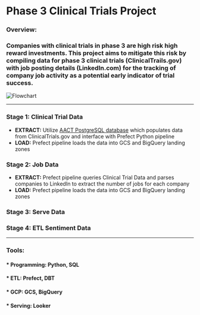 # Phase 3 Clinical Trials Project
### Overview:   
### Companies with clinical trials in phase 3 are high risk high reward investments. This project aims to mitigate this risk by compiling data for phase 3 clinical trials (ClinicalTrails.gov) with job posting details (LinkedIn.com) for the tracking of company job activity as a potential early indicator of trial success.
![Flowchart](https://github.com/TylerJSimpson/personal_project_clinicaltrials_2023/blob/main/P3DD_Flowchart.jpg)
___
### Stage 1: Clinical Trial Data
* **EXTRACT:** Utilize [AACT PostgreSQL database](https://aact.ctti-clinicaltrials.org/) which populates data from ClinicalTrials.gov and interface with Prefect Python pipeline
* **LOAD:** Prefect pipeline loads the data into GCS and BigQuery landing zones
### Stage 2: Job Data
* **EXTRACT:** Prefect pipeline queries Clinical Trial Data and parses companies to LinkedIn to extract the number of jobs for each company  
* **LOAD:** Prefect pipeline loads the data into GCS and BigQuery landing zones
### Stage 3: Serve Data
### Stage 4: ETL Sentiment Data

___
### Tools:
#### * Programming: Python, SQL
#### * ETL: Prefect, DBT
#### * GCP: GCS, BigQuery
#### * Serving: Looker

